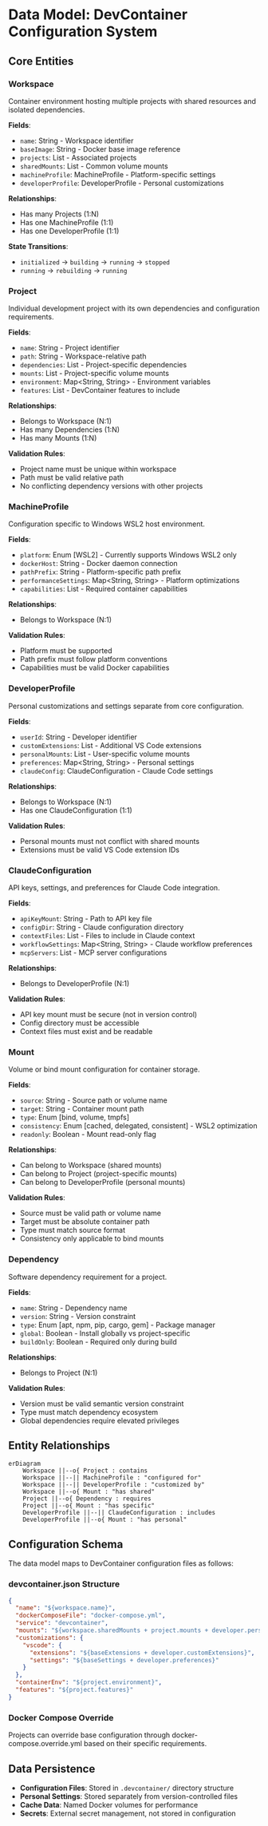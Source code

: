 # Data Model: DevContainer Configuration System

## Core Entities

### Workspace
Container environment hosting multiple projects with shared resources and isolated dependencies.

**Fields**:
- `name`: String - Workspace identifier
- `baseImage`: String - Docker base image reference
- `projects`: List<Project> - Associated projects
- `sharedMounts`: List<Mount> - Common volume mounts
- `machineProfile`: MachineProfile - Platform-specific settings
- `developerProfile`: DeveloperProfile - Personal customizations

**Relationships**:
- Has many Projects (1:N)
- Has one MachineProfile (1:1)
- Has one DeveloperProfile (1:1)

**State Transitions**:
- `initialized` → `building` → `running` → `stopped`
- `running` → `rebuilding` → `running`

### Project
Individual development project with its own dependencies and configuration requirements.

**Fields**:
- `name`: String - Project identifier
- `path`: String - Workspace-relative path
- `dependencies`: List<Dependency> - Project-specific dependencies
- `mounts`: List<Mount> - Project-specific volume mounts
- `environment`: Map<String, String> - Environment variables
- `features`: List<String> - DevContainer features to include

**Relationships**:
- Belongs to Workspace (N:1)
- Has many Dependencies (1:N)
- Has many Mounts (1:N)

**Validation Rules**:
- Project name must be unique within workspace
- Path must be valid relative path
- No conflicting dependency versions with other projects

### MachineProfile
Configuration specific to Windows WSL2 host environment.

**Fields**:
- `platform`: Enum [WSL2] - Currently supports Windows WSL2 only
- `dockerHost`: String - Docker daemon connection
- `pathPrefix`: String - Platform-specific path prefix
- `performanceSettings`: Map<String, String> - Platform optimizations
- `capabilities`: List<String> - Required container capabilities

**Relationships**:
- Belongs to Workspace (N:1)

**Validation Rules**:
- Platform must be supported
- Path prefix must follow platform conventions
- Capabilities must be valid Docker capabilities

### DeveloperProfile
Personal customizations and settings separate from core configuration.

**Fields**:
- `userId`: String - Developer identifier
- `customExtensions`: List<String> - Additional VS Code extensions
- `personalMounts`: List<Mount> - User-specific volume mounts
- `preferences`: Map<String, String> - Personal settings
- `claudeConfig`: ClaudeConfiguration - Claude Code settings

**Relationships**:
- Belongs to Workspace (N:1)
- Has one ClaudeConfiguration (1:1)

**Validation Rules**:
- Personal mounts must not conflict with shared mounts
- Extensions must be valid VS Code extension IDs

### ClaudeConfiguration
API keys, settings, and preferences for Claude Code integration.

**Fields**:
- `apiKeyMount`: String - Path to API key file
- `configDir`: String - Claude configuration directory
- `contextFiles`: List<String> - Files to include in Claude context
- `workflowSettings`: Map<String, String> - Claude workflow preferences
- `mcpServers`: List<String> - MCP server configurations

**Relationships**:
- Belongs to DeveloperProfile (N:1)

**Validation Rules**:
- API key mount must be secure (not in version control)
- Config directory must be accessible
- Context files must exist and be readable

### Mount
Volume or bind mount configuration for container storage.

**Fields**:
- `source`: String - Source path or volume name
- `target`: String - Container mount path
- `type`: Enum [bind, volume, tmpfs]
- `consistency`: Enum [cached, delegated, consistent] - WSL2 optimization
- `readonly`: Boolean - Mount read-only flag

**Relationships**:
- Can belong to Workspace (shared mounts)
- Can belong to Project (project-specific mounts)
- Can belong to DeveloperProfile (personal mounts)

**Validation Rules**:
- Source must be valid path or volume name
- Target must be absolute container path
- Type must match source format
- Consistency only applicable to bind mounts

### Dependency
Software dependency requirement for a project.

**Fields**:
- `name`: String - Dependency name
- `version`: String - Version constraint
- `type`: Enum [apt, npm, pip, cargo, gem] - Package manager
- `global`: Boolean - Install globally vs project-specific
- `buildOnly`: Boolean - Required only during build

**Relationships**:
- Belongs to Project (N:1)

**Validation Rules**:
- Version must be valid semantic version constraint
- Type must match dependency ecosystem
- Global dependencies require elevated privileges

## Entity Relationships

```mermaid
erDiagram
    Workspace ||--o{ Project : contains
    Workspace ||--|| MachineProfile : "configured for"
    Workspace ||--|| DeveloperProfile : "customized by"
    Workspace ||--o{ Mount : "has shared"
    Project ||--o{ Dependency : requires
    Project ||--o{ Mount : "has specific"
    DeveloperProfile ||--|| ClaudeConfiguration : includes
    DeveloperProfile ||--o{ Mount : "has personal"
```

## Configuration Schema

The data model maps to DevContainer configuration files as follows:

### devcontainer.json Structure
```json
{
  "name": "${workspace.name}",
  "dockerComposeFile": "docker-compose.yml",
  "service": "devcontainer",
  "mounts": "${workspace.sharedMounts + project.mounts + developer.personalMounts}",
  "customizations": {
    "vscode": {
      "extensions": "${baseExtensions + developer.customExtensions}",
      "settings": "${baseSettings + developer.preferences}"
    }
  },
  "containerEnv": "${project.environment}",
  "features": "${project.features}"
}
```

### Docker Compose Override
Projects can override base configuration through docker-compose.override.yml based on their specific requirements.

## Data Persistence

- **Configuration Files**: Stored in `.devcontainer/` directory structure
- **Personal Settings**: Stored separately from version-controlled files
- **Cache Data**: Named Docker volumes for performance
- **Secrets**: External secret management, not stored in configuration